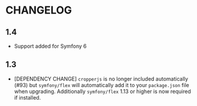 # CHANGELOG

## 1.4

-   Support added for Symfony 6

## 1.3

-   [DEPENDENCY CHANGE] `cropperjs` is no longer included automatically (#93)
    but `symfony/flex` will automatically add it to your `package.json` file
    when upgrading. Additionally `symfony/flex` 1.13 or higher is now required
    if installed.
